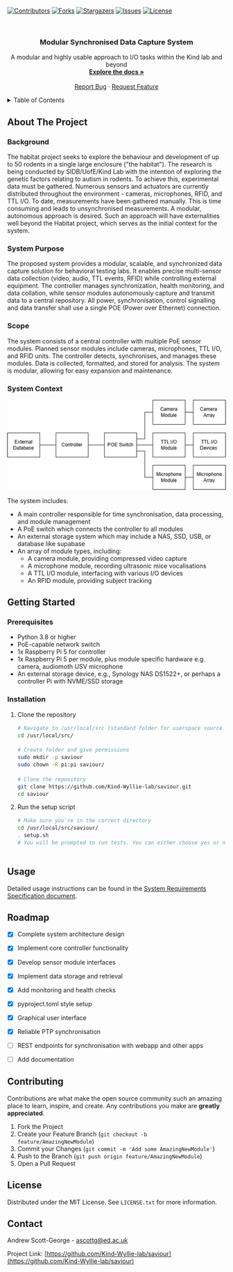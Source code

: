 <!-- PROJECT SHIELDS -->
[![Contributors][contributors-shield]][contributors-url]
[![Forks][forks-shield]][forks-url]
[![Stargazers][stars-shield]][stars-url]
[![Issues][issues-shield]][issues-url]
[![License][license-shield]][license-url]

<!-- PROJECT LOGO -->
<br />
<div align="center">
  <h3 align="center">Modular Synchronised Data Capture System</h3>
  <p align="center">
    A modular and highly usable approach to I/O tasks within the Kind lab and beyond
    <br />
    <a href="https://github.com/Kind-Wyllie-lab/habitat"><strong>Explore the docs »</strong></a>
    <br />
    <br />
    <a href="https://github.com/Kind-Wyllie-lab/habitat/issues">Report Bug</a>
    ·
    <a href="https://github.com/Kind-Wyllie-lab/habitat/issues">Request Feature</a>
  </p>
</div>

<!-- TABLE OF CONTENTS -->
<details>
  <summary>Table of Contents</summary>
  <ol>
    <li>
      <a href="#about-the-project">About The Project</a>
      <ul>
        <li><a href="#background">Background</a></li>
        <li><a href="#system-purpose">System Purpose</a></li>
        <li><a href="#scope">Scope</a></li>
        <li><a href="#system-context">System Context</a></li>
      </ul>
    </li>
    <li>
      <a href="#getting-started">Getting Started</a>
      <ul>
        <li><a href="#prerequisites">Prerequisites</a></li>
        <li><a href="#installation">Installation</a></li>
      </ul>
    </li>
    <li><a href="#usage">Usage</a></li>
    <li><a href="#roadmap">Roadmap</a></li>
    <li><a href="#contributing">Contributing</a></li>
    <li><a href="#license">License</a></li>
    <li><a href="#contact">Contact</a></li>
  </ol>
</details>

<!-- ABOUT THE PROJECT -->
## About The Project

### Background
The habitat project seeks to explore the behaviour and development of up to 50 rodents in a single large enclosure ("the habitat"). The research is being conducted by SIDB/UofE/Kind Lab with the intention of exploring the genetic factors relating to autism in rodents. To achieve this, experimental data must be gathered. Numerous sensors and actuators are currently distributed throughout the environment - cameras, microphones, RFID, and TTL I/O. To date, measurements have been gathered manually. This is time consuming and leads to unsynchronised measurements. A modular, autonomous approach is desired. Such an approach will have externalities well beyond the Habitat project, which serves as the initial context for the system.

### System Purpose
The proposed system provides a modular, scalable, and synchronized data capture solution for behavioral testing labs. It enables precise multi-sensor data collection (video, audio, TTL events, RFID) while controlling external equipment. The controller manages synchronization, health monitoring, and data collation, while sensor modules autonomously capture and transmit data to a central repository. All power, synchronisation, control signalling and data transfer shall use a single POE (Power over Ethernet) connection.

### Scope
The system consists of a central controller with multiple PoE sensor modules. 
Planned sensor modules include cameras, microphones, TTL I/O, and RFID units.
The controller detects, synchronises, and manages these modules.
Data is collected, formatted, and stored for analysis.
The system is modular, allowing for easy expansion and maintenance.

### System Context
<!-- ![Habitat System Architecture](https://github.com/Kind-Wyllie-lab/habitat/assets/architecture.png) -->
![Habitat System Architecture](assets/architecture.png)

The system includes:
- A main controller responsible for time synchronisation, data processing, and module management
- A PoE switch which connects the controller to all modules
- An external storage system which may include a NAS, SSD, USB, or database like supabase
- An array of module types, including:
  - A camera module, providing compressed video capture
  - A microphone module, recording ultrasonic mice vocalisations
  - A TTL I/O module, interfacing with various I/O devices
  - An RFID module, providing subject tracking

<!-- GETTING STARTED -->
## Getting Started

### Prerequisites
- Python 3.8 or higher
- PoE-capable network switch
- 1x Raspberry Pi 5 for controller
- 1x Raspberry Pi 5 per module, plus module specific hardware e.g. camera, audiomoth USV microphone 
- An external storage device, e.g., Synology NAS DS1522+, or perhaps a controller Pi with NVME/SSD storage 

### Installation
1. Clone the repository
   ```sh
   # Navigate to /usr/local/src (standard folder for userspace source code)
   cd /usr/local/src/
   
   # Create folder and give permissions
   sudo mkdir -p saviour
   sudo chown -R pi:pi saviour/

   # Clone the repository
   git clone https://github.com/Kind-Wyllie-lab/saviour.git
   cd saviour
   ```

2. Run the setup script
    ```sh
    # Make sure you're in the correct directory
    cd /usr/local/src/saviour/
    . setup.sh
    # You will be prompted to run tests. You can either choose yes or no. After this, setup is complete.
  

<!-- USAGE -->
## Usage
Detailed usage instructions can be found in the [System Requirements Specification document](https://github.com/Kind-Wyllie-lab/habitat/SRS.md).

<!-- ROADMAP -->
## Roadmap
- [X] Complete system architecture design
- [X] Implement core controller functionality
- [X] Develop sensor module interfaces
- [X] Implement data storage and retrieval
- [X] Add monitoring and health checks
- [X] pyproject.toml style setup
- [X] Graphical user interface
- [X] Reliable PTP synchronisation
- [ ] REST endpoints for synchronisation with webapp and other apps
- [ ] Add documentation


<!-- CONTRIBUTING -->
## Contributing
Contributions are what make the open source community such an amazing place to learn, inspire, and create. Any contributions you make are **greatly appreciated**.

1. Fork the Project
2. Create your Feature Branch (`git checkout -b feature/AmazingNewModule`)
3. Commit your Changes (`git commit -m 'Add some AmazingNewModule'`)
4. Push to the Branch (`git push origin feature/AmazingNewModule`)
5. Open a Pull Request

<!-- LICENSE -->
## License
Distributed under the MIT License. See `LICENSE.txt` for more information.

<!-- CONTACT -->
## Contact
Andrew Scott-George - ascottg@ed.ac.uk

Project Link: [https://github.com/Kind-Wyllie-lab/saviour](https://github.com/Kind-Wyllie-lab/saviour)

<!-- MARKDOWN LINKS & IMAGES -->
[contributors-shield]: https://img.shields.io/github/contributors/Kind-Wyllie-lab/saviour.svg?style=for-the-badge
[contributors-url]: https://github.com/Kind-Wyllie-lab/saviour/graphs/contributors
[forks-shield]: https://img.shields.io/github/forks/Kind-Wyllie-lab/saviour.svg?style=for-the-badge
[forks-url]: https://github.com/Kind-Wyllie-lab/saviour/network/members
[stars-shield]: https://img.shields.io/github/stars/Kind-Wyllie-lab/saviour.svg?style=for-the-badge
[stars-url]: https://github.com/Kind-Wyllie-lab/saviour/stargazers
[issues-shield]: https://img.shields.io/github/issues/Kind-Wyllie-lab/saviour.svg?style=for-the-badge
[issues-url]: https://github.com/Kind-Wyllie-lab/saviour/issues
[license-shield]: https://img.shields.io/github/license/Kind-Wyllie-lab/saviour.svg?style=for-the-badge
[license-url]: https://github.com/Kind-Wyllie-lab/saviour/blob/master/LICENSE.txt
